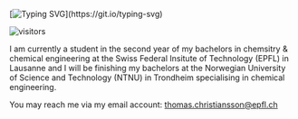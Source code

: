 [![Typing SVG](https://readme-typing-svg.demolab.com/?lines=Hi+there,;welcome+to+my+GitHub+account!)](https://git.io/typing-svg)

   ![visitors](https://visitor-badge.laobi.icu/badge?page_id=ThomasCsson.ThomasCsson)

I am currently a student in the second year of my bachelors in chemsitry & chemical engineering at the Swiss Federal Insitute of Technology (EPFL) in Lausanne and I will be finishing my bachelors at the Norwegian University of Science and Technology (NTNU) in Trondheim specialising in chemical engineering.

You may reach me via my email account: thomas.christiansson@epfl.ch


<!--
**ThomasCsson/ThomasCsson** is a ✨ _special_ ✨ repository because its `README.md` (this file) appears on your GitHub profile.

Here are some ideas to get you started:

- 🔭 I’m currently working on obtaining my bachelors in chemsitry & chemical engineering at the Swiss Federal Institute of Technology (EPFL)

- 📫 How to reach me: you can contact me via my email account: thomas.christiansson(at)epfl.ch

- ⚡ Fun fact: I can ride a bike without holding the handlebars !

